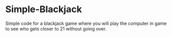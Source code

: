 # Simple-Blackjack
Simple code for a blackjack game where you will play the computer in game to see who gets closer to 21 without going over. 
